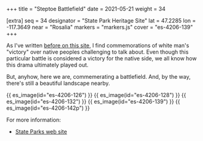 +++
title = "Steptoe Battlefield"
date = 2021-05-21
weight = 34

[extra]
seq = 34
designator = "State Park Heritage Site"
lat = 47.2285
lon = -117.3649
near = "Rosalia"
markers = "markers.js"
cover = "es-4206-139"
+++

As I've written [before on this site](/jackson-house/), I find commemorations of white man's "victory" over native peoples challenging to talk about. Even though this particular battle is considered a victory for the native side, we all know how this drama ultimately played out.

<!-- more -->

But, anyhow, here we are, commemerating a battlefield. And, by the way, there's still a beautiful landscape nearby.

{{ es_image(id="es-4206-126") }}
{{ es_image(id="es-4206-128") }}
{{ es_image(id="es-4206-132") }}
{{ es_image(id="es-4206-139") }}
{{ es_image(id="es-4206-142p") }}

For more information:

* [State Parks web site](https://parks.state.wa.us/591/Steptoe-Battlefield)

